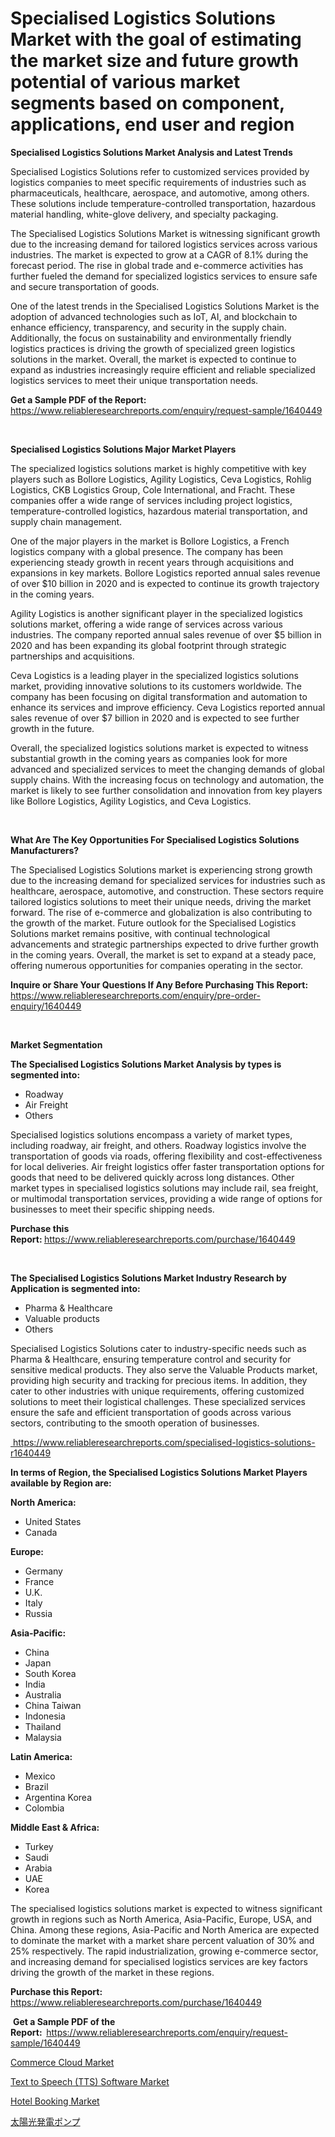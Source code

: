 <p><h1>Specialised Logistics Solutions Market with the goal of estimating the market size and future growth potential of various market segments based on component, applications, end user and region</h1></p><p><strong>Specialised Logistics Solutions Market Analysis and Latest Trends</strong></p>
<p><p>Specialised Logistics Solutions refer to customized services provided by logistics companies to meet specific requirements of industries such as pharmaceuticals, healthcare, aerospace, and automotive, among others. These solutions include temperature-controlled transportation, hazardous material handling, white-glove delivery, and specialty packaging.</p><p>The Specialised Logistics Solutions Market is witnessing significant growth due to the increasing demand for tailored logistics services across various industries. The market is expected to grow at a CAGR of 8.1% during the forecast period. The rise in global trade and e-commerce activities has further fueled the demand for specialized logistics services to ensure safe and secure transportation of goods.</p><p>One of the latest trends in the Specialised Logistics Solutions Market is the adoption of advanced technologies such as IoT, AI, and blockchain to enhance efficiency, transparency, and security in the supply chain. Additionally, the focus on sustainability and environmentally friendly logistics practices is driving the growth of specialized green logistics solutions in the market. Overall, the market is expected to continue to expand as industries increasingly require efficient and reliable specialized logistics services to meet their unique transportation needs.</p></p>
<p><strong>Get a Sample PDF of the Report:&nbsp;</strong> <a href="https://www.reliableresearchreports.com/enquiry/request-sample/1640449">https://www.reliableresearchreports.com/enquiry/request-sample/1640449</a></p>
<p>&nbsp;</p>
<p><strong>Specialised Logistics Solutions Major Market Players</strong></p>
<p><p>The specialized logistics solutions market is highly competitive with key players such as Bollore Logistics, Agility Logistics, Ceva Logistics, Rohlig Logistics, CKB Logistics Group, Cole International, and Fracht. These companies offer a wide range of services including project logistics, temperature-controlled logistics, hazardous material transportation, and supply chain management.</p><p>One of the major players in the market is Bollore Logistics, a French logistics company with a global presence. The company has been experiencing steady growth in recent years through acquisitions and expansions in key markets. Bollore Logistics reported annual sales revenue of over $10 billion in 2020 and is expected to continue its growth trajectory in the coming years.</p><p>Agility Logistics is another significant player in the specialized logistics solutions market, offering a wide range of services across various industries. The company reported annual sales revenue of over $5 billion in 2020 and has been expanding its global footprint through strategic partnerships and acquisitions.</p><p>Ceva Logistics is a leading player in the specialized logistics solutions market, providing innovative solutions to its customers worldwide. The company has been focusing on digital transformation and automation to enhance its services and improve efficiency. Ceva Logistics reported annual sales revenue of over $7 billion in 2020 and is expected to see further growth in the future.</p><p>Overall, the specialized logistics solutions market is expected to witness substantial growth in the coming years as companies look for more advanced and specialized services to meet the changing demands of global supply chains. With the increasing focus on technology and automation, the market is likely to see further consolidation and innovation from key players like Bollore Logistics, Agility Logistics, and Ceva Logistics.</p></p>
<p>&nbsp;</p>
<p><strong>What Are The Key Opportunities For Specialised Logistics Solutions Manufacturers?</strong></p>
<p><p>The Specialised Logistics Solutions market is experiencing strong growth due to the increasing demand for specialized services for industries such as healthcare, aerospace, automotive, and construction. These sectors require tailored logistics solutions to meet their unique needs, driving the market forward. The rise of e-commerce and globalization is also contributing to the growth of the market. Future outlook for the Specialised Logistics Solutions market remains positive, with continual technological advancements and strategic partnerships expected to drive further growth in the coming years. Overall, the market is set to expand at a steady pace, offering numerous opportunities for companies operating in the sector.</p></p>
<p><strong>Inquire or Share Your Questions If Any Before Purchasing This Report:</strong> <a href="https://www.reliableresearchreports.com/enquiry/pre-order-enquiry/1640449">https://www.reliableresearchreports.com/enquiry/pre-order-enquiry/1640449</a></p>
<p>&nbsp;</p>
<p><strong>Market Segmentation</strong></p>
<p><strong>The Specialised Logistics Solutions Market Analysis by types is segmented into:</strong></p>
<p><ul><li>Roadway</li><li>Air Freight</li><li>Others</li></ul></p>
<p><p>Specialised logistics solutions encompass a variety of market types, including roadway, air freight, and others. Roadway logistics involve the transportation of goods via roads, offering flexibility and cost-effectiveness for local deliveries. Air freight logistics offer faster transportation options for goods that need to be delivered quickly across long distances. Other market types in specialised logistics solutions may include rail, sea freight, or multimodal transportation services, providing a wide range of options for businesses to meet their specific shipping needs.</p></p>
<p><strong>Purchase this Report:&nbsp;</strong><a href="https://www.reliableresearchreports.com/purchase/1640449">https://www.reliableresearchreports.com/purchase/1640449</a></p>
<p>&nbsp;</p>
<p><strong>The Specialised Logistics Solutions Market Industry Research by Application is segmented into:</strong></p>
<p><ul><li>Pharma & Healthcare</li><li>Valuable products</li><li>Others</li></ul></p>
<p><p>Specialised Logistics Solutions cater to industry-specific needs such as Pharma & Healthcare, ensuring temperature control and security for sensitive medical products. They also serve the Valuable Products market, providing high security and tracking for precious items. In addition, they cater to other industries with unique requirements, offering customized solutions to meet their logistical challenges. These specialized services ensure the safe and efficient transportation of goods across various sectors, contributing to the smooth operation of businesses.</p></p>
<p><a href="https://www.reliableresearchreports.com/specialised-logistics-solutions-r1640449">&nbsp;https://www.reliableresearchreports.com/specialised-logistics-solutions-r1640449</a></p>
<p><strong>In terms of Region, the Specialised Logistics Solutions Market Players available by Region are:</strong></p>
<p>
    <p> <strong> North America: </strong>
        <ul>
            <li>United States</li>
            <li>Canada</li>
        </ul>
        </p> 
    <p> <strong> Europe: </strong>
        <ul>
            <li>Germany</li>
            <li>France</li>
            <li>U.K.</li>
            <li>Italy</li>
            <li>Russia</li>
        </ul>
        </p> 
    <p> <strong> Asia-Pacific: </strong>
        <ul>
            <li>China</li>
            <li>Japan</li>
            <li>South Korea</li>
            <li>India</li>
            <li>Australia</li>
            <li>China Taiwan</li>
            <li>Indonesia</li>
            <li>Thailand</li>
            <li>Malaysia</li>
        </ul>
        </p> 
    <p> <strong> Latin America: </strong>
        <ul>
            <li>Mexico</li>
            <li>Brazil</li>
            <li>Argentina Korea</li>
            <li>Colombia</li>
        </ul>
        </p> 
    <p> <strong> Middle East & Africa: </strong>
        <ul>
            <li>Turkey</li>
            <li>Saudi</li>
            <li>Arabia</li>
            <li>UAE</li>
            <li>Korea</li>
        </ul>
    </p>
    </p>
<p><p>The specialised logistics solutions market is expected to witness significant growth in regions such as North America, Asia-Pacific, Europe, USA, and China. Among these regions, Asia-Pacific and North America are expected to dominate the market with a market share percent valuation of 30% and 25% respectively. The rapid industrialization, growing e-commerce sector, and increasing demand for specialised logistics services are key factors driving the growth of the market in these regions.</p></p>
<p><strong>Purchase this Report: </strong><a href="https://www.reliableresearchreports.com/purchase/1640449">https://www.reliableresearchreports.com/purchase/1640449</a></p>
<p>&nbsp;<strong>Get a Sample PDF of the Report:&nbsp;&nbsp;</strong><a href="https://www.reliableresearchreports.com/enquiry/request-sample/1640449">https://www.reliableresearchreports.com/enquiry/request-sample/1640449</a></p>
<p><strong></strong></p>
<p><p><a href="https://www.linkedin.com/pulse/commerce-cloud-market-key-successful-business-strategy-c4zwe?trackingId=KIrQNVYVYCQf0gat9Eir9w%3D%3D">Commerce Cloud Market</a></p><p><a href="https://github.com/lbird53714/Market-Research-Report-List-4/blob/main/text-to-speech-tts-software-market.md">Text to Speech (TTS) Software Market</a></p><p><a href="https://www.linkedin.com/pulse/hotel-booking-market-analysis-sze-forecasted-period-from-6rx3e?trackingId=XzD2CQSzi83CVw7iuykMDQ%3D%3D">Hotel Booking Market</a></p><p><a href="https://github.com/sghwr779811674/Market-Research-Report-List-2/blob/main/290865661822.md">太陽光発電ポンプ</a></p></p>